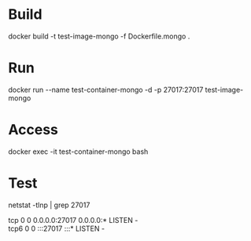 # Build
docker build -t test-image-mongo -f Dockerfile.mongo .

# Run
docker run --name test-container-mongo -d -p 27017:27017 test-image-mongo

# Access
docker exec -it test-container-mongo bash

# Test
netstat -tlnp | grep 27017

tcp        0      0 0.0.0.0:27017           0.0.0.0:*               LISTEN      -                   
tcp6       0      0 :::27017                :::*                    LISTEN      -  